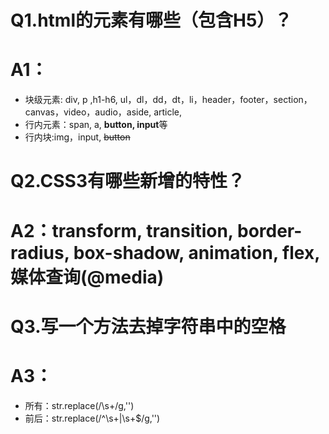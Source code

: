 # Q1.html的元素有哪些（包含H5）？
# A1：
* 块级元素: div, p ,h1-h6, ul，dl，dd，dt，li，header，footer，section，canvas，video，audio，aside, article,
* 行内元素：span, a, **button, input**等
* 行内块:img，input, ~~button~~

# Q2.CSS3有哪些新增的特性？
# A2：transform, transition, border-radius, box-shadow, animation, flex,**媒体查询(@media)**

# Q3.写一个方法去掉字符串中的空格
# A3：
* 所有：str.replace(/\s+/g,'')
* 前后：str.replace(/^\s+|\s+$/g,'')